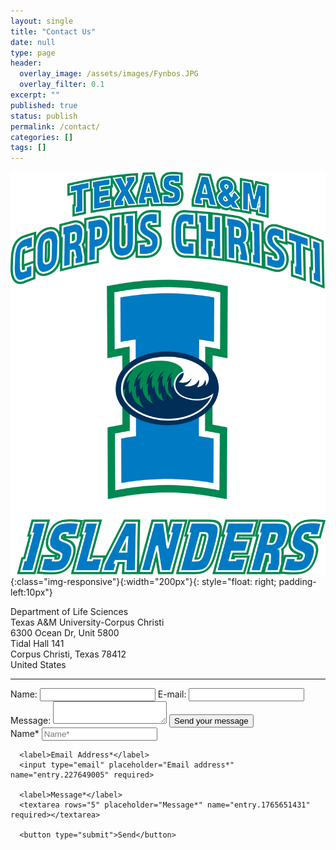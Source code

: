 ```yaml
---
layout: single
title: "Contact Us"
date: null
type: page
header:
  overlay_image: /assets/images/Fynbos.JPG
  overlay_filter: 0.1
excerpt: ""
published: true
status: publish
permalink: /contact/
categories: []
tags: []
---
```


![Barnabas-Daru](/assets/images/tamucc_islanders.gif){:class="img-responsive"}{:width="200px"}{: style="float: right; padding-left:10px"}

Department of Life Sciences\
Texas A&M University-Corpus Christi\
6300 Ocean Dr, Unit 5800\
Tidal Hall 141\
Corpus Christi, Texas 78412\
United States

---

<form action="https://formspree.io/f/mnqlvgwq" method="POST">
  <label for="name">Name:</label>
  <input type="text" id="name" name="user_name" />
  <label for="mail">E-mail:</label>
  <input type="email" id="mail" name="user_mail" />
  <label for="msg">Message:</label>
  <textarea id="msg" name="user_message"></textarea>
  <button type="submit">Send your message</button>
  <input type="hidden" name="_next" value="/thank-you" />
  <input
    type="hidden"
    name="_subject"
    value="New submission from contact form"
  />
  <input type="hidden" name="_cc" value="darunabas@gmail.com" />
</form>



<form action="https://docs.google.com/forms/d/e/1FAIpQLScrhBdw3n53ef0QSpXSuzJU70vESF7weAbzpJ7FesUmuDaLVg/formResponse" method="post">
      <label>Name*</label>
      <input type="text" placeholder="Name*" name="entry.1633920210" required>
  
      <label>Email Address*</label>
      <input type="email" placeholder="Email address*" name="entry.227649005" required>
     
      <label>Message*</label>
      <textarea rows="5" placeholder="Message*" name="entry.1765651431" required></textarea>
     
      <button type="submit">Send</button>
</form>
